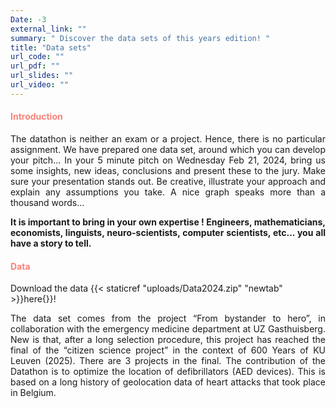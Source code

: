 ```yaml
---
Date: -3
external_link: ""
summary: " Discover the data sets of this years edition! "
title: "Data sets"
url_code: ""
url_pdf: ""
url_slides: ""
url_video: ""
---
```


<h4 style="color: #F88379">Introduction </h4>	


<p style='text-align: justify;'>
The datathon is neither an exam or a project. Hence, there is no particular assignment. We have prepared one data set, around which you can develop your pitch... In your 5 minute pitch on Wednesday Feb 21, 2024, bring us some insights, new ideas, conclusions and present these to the jury. Make sure your presentation stands out. Be creative, illustrate your approach and explain any assumptions you take. A nice graph speaks more than a thousand words…  </p>

<p style='text-align: justify;'> <strong> It is important to bring in your own expertise ! Engineers, mathematicians, economists, linguists, neuro-scientists, computer scientists, etc... you all have a story to tell. </strong> </p>

<h4 style="color: #F88379">Data </h4>

Download the data {{< staticref "uploads/Data2024.zip" "newtab" >}}here{</staticref>}}!

<p style='text-align: justify;'>The data set comes from the project “From bystander to hero”, in collaboration with the emergency medicine department at UZ Gasthuisberg. New is that, after a long selection procedure, this project has reached the final of the “citizen science project” in the context of 600 Years of KU Leuven (2025). There are 3 projects in the final. The contribution of the Datathon is to optimize the location of defibrillators (AED devices). This is based on a long history of geolocation data of heart attacks that took place in Belgium. </p>